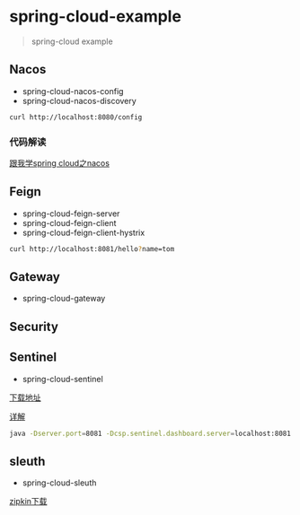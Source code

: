 # spring-cloud-example

> spring-cloud example


## Nacos

* spring-cloud-nacos-config
* spring-cloud-nacos-discovery

```bash
curl http://localhost:8080/config
```

### 代码解读

[跟我学spring cloud之nacos](https://tianhui.xin/blog/2020/06/27/spring_cloud_nacos/)


## Feign

* spring-cloud-feign-server
* spring-cloud-feign-client
* spring-cloud-feign-client-hystrix

```bash
curl http://localhost:8081/hello?name=tom
```

## Gateway

* spring-cloud-gateway

## Security



## Sentinel

* spring-cloud-sentinel

[下载地址](https://github.com/alibaba/Sentinel/releases)

[详解](https://tianhui.xin/blog/2019/04/21/springbootsentinel/)

```bash
java -Dserver.port=8081 -Dcsp.sentinel.dashboard.server=localhost:8081 -Dproject.name=sentinel-dashboard -jar sentinel-dashboard-1.7.2.jar
```

## sleuth

* spring-cloud-sleuth

[zipkin下载](https://repo1.maven.org/maven2/io/zipkin/zipkin-server/2.21.5/zipkin-server-2.21.5-exec.jar)


